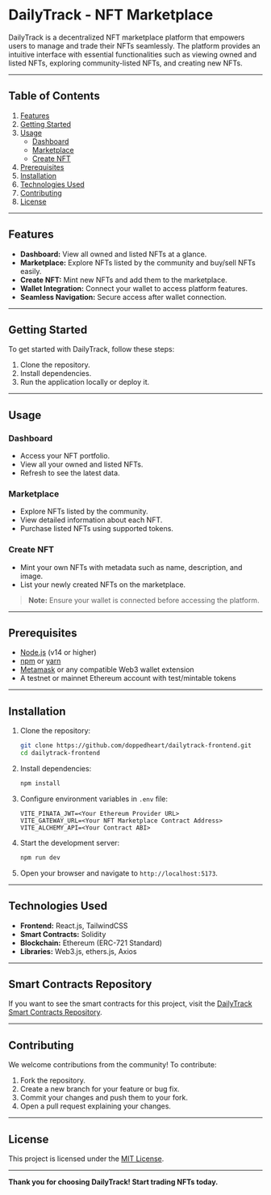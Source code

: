 # DailyTrack - NFT Marketplace

DailyTrack is a decentralized NFT marketplace platform that empowers users to manage and trade their NFTs seamlessly. The platform provides an intuitive interface with essential functionalities such as viewing owned and listed NFTs, exploring community-listed NFTs, and creating new NFTs.

---

## Table of Contents

1. [Features](#features)
2. [Getting Started](#getting-started)
3. [Usage](#usage)
   - [Dashboard](#dashboard)
   - [Marketplace](#marketplace)
   - [Create NFT](#create-nft)
4. [Prerequisites](#prerequisites)
5. [Installation](#installation)
6. [Technologies Used](#technologies-used)
7. [Contributing](#contributing)
8. [License](#license)

---

## Features

- **Dashboard:** View all owned and listed NFTs at a glance.
- **Marketplace:** Explore NFTs listed by the community and buy/sell NFTs easily.
- **Create NFT:** Mint new NFTs and add them to the marketplace.
- **Wallet Integration:** Connect your wallet to access platform features.
- **Seamless Navigation:** Secure access after wallet connection.

---

## Getting Started

To get started with DailyTrack, follow these steps:

1. Clone the repository.
2. Install dependencies.
3. Run the application locally or deploy it.

---

## Usage

### Dashboard

- Access your NFT portfolio.
- View all your owned and listed NFTs.
- Refresh to see the latest data.

### Marketplace

- Explore NFTs listed by the community.
- View detailed information about each NFT.
- Purchase listed NFTs using supported tokens.

### Create NFT

- Mint your own NFTs with metadata such as name, description, and image.
- List your newly created NFTs on the marketplace.

> **Note:** Ensure your wallet is connected before accessing the platform.

---

## Prerequisites

- [Node.js](https://nodejs.org/) (v14 or higher)
- [npm](https://www.npmjs.com/) or [yarn](https://yarnpkg.com/)
- [Metamask](https://metamask.io/) or any compatible Web3 wallet extension
- A testnet or mainnet Ethereum account with test/mintable tokens

---

## Installation

1. Clone the repository:

   ```bash
   git clone https://github.com/doppedheart/dailytrack-frontend.git
   cd dailytrack-frontend
   ```

2. Install dependencies:

   ```bash
   npm install
   ```

3. Configure environment variables in `.env` file:

   ```env
   VITE_PINATA_JWT=<Your Ethereum Provider URL>
   VITE_GATEWAY_URL=<Your NFT Marketplace Contract Address>
   VITE_ALCHEMY_API=<Your Contract ABI>
   ```

4. Start the development server:

   ```bash
   npm run dev
   ```

5. Open your browser and navigate to `http://localhost:5173`.

---

## Technologies Used

- **Frontend:** React.js, TailwindCSS
- **Smart Contracts:** Solidity
- **Blockchain:** Ethereum (ERC-721 Standard)
- **Libraries:** Web3.js, ethers.js, Axios

---

## Smart Contracts Repository

If you want to see the smart contracts for this project, visit the [DailyTrack Smart Contracts Repository](https://github.com/doppedheart/dailytrack_smart_contract).

---

## Contributing

We welcome contributions from the community! To contribute:

1. Fork the repository.
2. Create a new branch for your feature or bug fix.
3. Commit your changes and push them to your fork.
4. Open a pull request explaining your changes.

---

## License

This project is licensed under the [MIT License](LICENSE).

---

**Thank you for choosing DailyTrack! Start trading NFTs today.**
